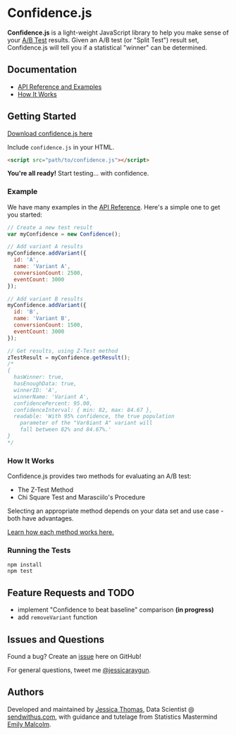 # Confidence.js

**Confidence.js** is a light-weight JavaScript library to help you make sense of your [A/B Test](http://en.wikipedia.org/wiki/A/B_testing) results. Given an A/B test (or "Split Test") result set, Confidence.js will tell you if a statistical "winner" can be determined.

## Documentation

* [API Reference and Examples](API_REFERENCE.md)
* [How It Works](HOW_IT_WORKS.md)

## Getting Started

[Download confidence.js here](confidence.js)

Include `confidence.js` in your HTML.
``` HTML
<script src="path/to/confidence.js"></script>
```

**You're all ready!** Start testing... with confidence.

### Example

We have many examples in the [API Reference](API_REFERENCE.md). Here's a simple one to get you started:

``` js
// Create a new test result
var myConfidence = new Confidence();

// Add variant A results
myConfidence.addVariant({
  id: 'A',
  name: 'Variant A',
  conversionCount: 2500,
  eventCount: 3000
});

// Add variant B results
myConfidence.addVariant({
  id: 'B',
  name: 'Variant B',
  conversionCount: 1500,
  eventCount: 3000
});

// Get results, using Z-Test method
zTestResult = myConfidence.getResult();
/*
{
  hasWinner: true,
  hasEnoughData: true,
  winnerID: 'A',
  winnerName: 'Variant A',
  confidencePercent: 95.00,
  confidenceInterval: { min: 82, max: 84.67 },
  readable: 'With 95% confidence, the true population
    parameter of the "Var8iant A" variant will
    fall between 82% and 84.67%.'
}
*/
```

### How It Works

Confidence.js provides two methods for evaluating an A/B test:
- The Z-Test Method
- Chi Square Test and Marasciilo's Procedure

Selecting an appropriate method depends on your data set and use case - both have advantages.

[Learn how each method works here.](HOW_IT_WORKS.md)

### Running the Tests

```
npm install
npm test
```

## Feature Requests and TODO

- implement "Confidence to beat baseline" comparison **(in progress)**
- add `removeVariant` function


## Issues and Questions

Found a bug? Create an [issue](https://github.com/sendwithus/confidence/issues) here on GitHub!

For general questions, tweet me [@jessicaraygun](https://twitter.com/jessicaraygun).

## Authors

Developed and maintained by [Jessica Thomas](mailto:jessica@sendwithus.com), Data Scientist @ [sendwithus.com](https://www.sendwithus.com), with guidance and tutelage from Statistics Mastermind [Emily Malcolm](mailto:emalcol@uvic.ca).
